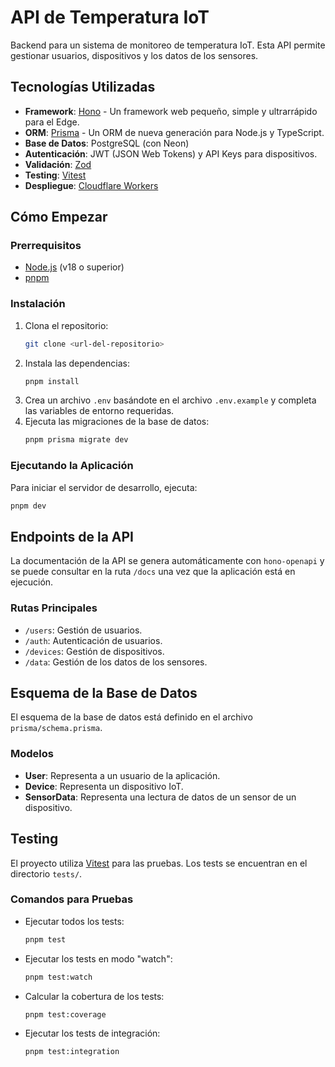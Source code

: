 # API de Temperatura IoT

Backend para un sistema de monitoreo de temperatura IoT. Esta API permite gestionar usuarios, dispositivos y los datos de los sensores.

## Tecnologías Utilizadas

- **Framework**: [Hono](https://hono.dev/) - Un framework web pequeño, simple y ultrarrápido para el Edge.
- **ORM**: [Prisma](https://www.prisma.io/) - Un ORM de nueva generación para Node.js y TypeScript.
- **Base de Datos**: PostgreSQL (con Neon)
- **Autenticación**: JWT (JSON Web Tokens) y API Keys para dispositivos.
- **Validación**: [Zod](https://zod.dev/)
- **Testing**: [Vitest](https://vitest.dev/)
- **Despliegue**: [Cloudflare Workers](https://workers.cloudflare.com/)

## Cómo Empezar

### Prerrequisitos

- [Node.js](https://nodejs.org/en/) (v18 o superior)
- [pnpm](https://pnpm.io/)

### Instalación

1.  Clona el repositorio:
    ```bash
    git clone <url-del-repositorio>
    ```
2.  Instala las dependencias:
    ```bash
    pnpm install
    ```
3.  Crea un archivo `.env` basándote en el archivo `.env.example` y completa las variables de entorno requeridas.
4.  Ejecuta las migraciones de la base de datos:
    ```bash
    pnpm prisma migrate dev
    ```

### Ejecutando la Aplicación

Para iniciar el servidor de desarrollo, ejecuta:

```bash
pnpm dev
```

## Endpoints de la API

La documentación de la API se genera automáticamente con `hono-openapi` y se puede consultar en la ruta `/docs` una vez que la aplicación está en ejecución.

### Rutas Principales

-   `/users`: Gestión de usuarios.
-   `/auth`: Autenticación de usuarios.
-   `/devices`: Gestión de dispositivos.
-   `/data`: Gestión de los datos de los sensores.

## Esquema de la Base de Datos

El esquema de la base de datos está definido en el archivo `prisma/schema.prisma`.

### Modelos

-   **User**: Representa a un usuario de la aplicación.
-   **Device**: Representa un dispositivo IoT.
-   **SensorData**: Representa una lectura de datos de un sensor de un dispositivo.

## Testing

El proyecto utiliza [Vitest](https://vitest.dev/) para las pruebas. Los tests se encuentran en el directorio `tests/`.

### Comandos para Pruebas

-   Ejecutar todos los tests:

    ```bash
    pnpm test
    ```

-   Ejecutar los tests en modo "watch":

    ```bash
    pnpm test:watch
    ```

-   Calcular la cobertura de los tests:

    ```bash
    pnpm test:coverage
    ```

-   Ejecutar los tests de integración:

    ```bash
    pnpm test:integration
    ```
